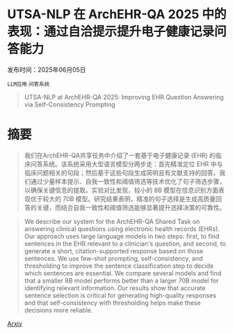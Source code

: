 # UTSA-NLP 在 ArchEHR-QA 2025 中的表现：通过自洽提示提升电子健康记录问答能力

发布时间：2025年06月05日

`LLM应用` `问答系统`

> UTSA-NLP at ArchEHR-QA 2025: Improving EHR Question Answering via Self-Consistency Prompting

# 摘要

> 我们在ArchEHR-QA共享任务中介绍了一套基于电子健康记录 (EHR) 的临床问答系统。该系统采用大型语言模型分两步走：首先精准定位 EHR 中与临床问题相关的句段；然后基于这些句段生成简明且有文献支持的回答。我们通过少量样本提示、自我一致性和阈值筛选等技术优化了句子筛选步骤，以确保关键信息的提取。实验对比发现，较小的 8B 模型在信息识别方面表现优于较大的 70B 模型。研究结果表明，精准的句子选择是生成高质量回答的关键，而结合自我一致性和阈值筛选能够显著提升选择决策的可靠性。

> We describe our system for the ArchEHR-QA Shared Task on answering clinical questions using electronic health records (EHRs). Our approach uses large language models in two steps: first, to find sentences in the EHR relevant to a clinician's question, and second, to generate a short, citation-supported response based on those sentences. We use few-shot prompting, self-consistency, and thresholding to improve the sentence classification step to decide which sentences are essential. We compare several models and find that a smaller 8B model performs better than a larger 70B model for identifying relevant information. Our results show that accurate sentence selection is critical for generating high-quality responses and that self-consistency with thresholding helps make these decisions more reliable.

[Arxiv](https://arxiv.org/abs/2506.05589)
